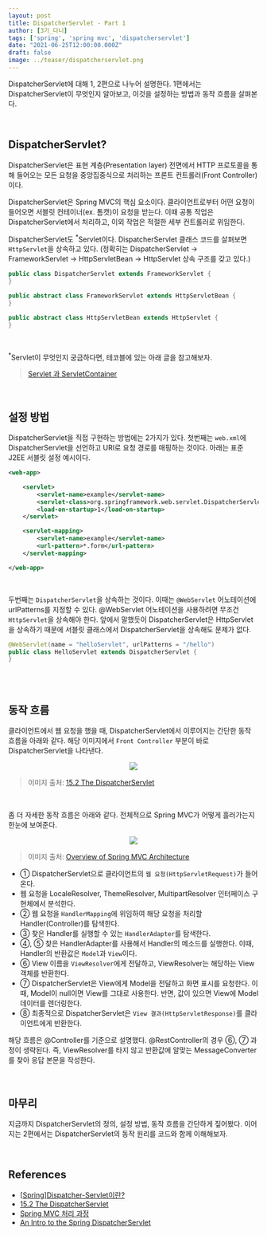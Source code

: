 ```yaml
---
layout: post  
title: DispatcherServlet - Part 1
author: [3기_다니]
tags: ['spring', 'spring mvc', 'dispatcherservlet']
date: "2021-06-25T12:00:00.000Z"
draft: false
image: ../teaser/dispatcherservlet.png
---
```


DispatcherServlet에 대해 1, 2편으로 나누어 설명한다. 1편에서는 DispatcherServlet이 무엇인지 알아보고, 이것을 설정하는 방법과 동작 흐름을 살펴본다.<br/>

<br/>

## DispatcherServlet?

DispatcherServlet은 표현 계층(Presentation layer) 전면에서 HTTP 프로토콜을 통해 들어오는 모든 요청을 중앙집중식으로 처리하는 프론트 컨트롤러(Front Controller)이다.<br/>

DispatcherServlet은 Spring MVC의 핵심 요소이다. 클라이언트로부터 어떤 요청이 들어오면 서블릿 컨테이너(ex. 톰캣)이 요청을 받는다. 이때 공통 작업은 DispatcherServlet에서 처리하고, 이외 작업은 적절한 세부 컨트롤러로 위임한다.<br/>

DispatcherServlet도 <sup>*</sup>Servlet이다. DispatcherServlet 클래스 코드를 살펴보면 `HttpServlet`을 상속하고 있다. (정확히는 DispatcherServlet -> FrameworkServlet -> HttpServletBean -> HttpServlet 상속 구조를 갖고 있다.)<br/>

```java
public class DispatcherServlet extends FrameworkServlet {
}

public abstract class FrameworkServlet extends HttpServletBean {
}

public abstract class HttpServletBean extends HttpServlet {
}
```
<br/>

<sup>*</sup>Servlet이 무엇인지 궁금하다면, 테코블에 있는 아래 글을 참고해보자.<br/>

> [Servlet 과 ServletContainer](https://woowacourse.github.io/tecoble/post/2021-05-23-servlet-servletcontainer/)<br/>

<br/>

## 설정 방법

DispatcherServlet을 직접 구현하는 방법에는 2가지가 있다. 첫번째는 `web.xml`에 DispatcherServlet을 선언하고 URI로 요청 경로를 매핑하는 것이다. 아래는 표준 J2EE 서블릿 설정 예시이다.<br/>

```xml
<web-app>

    <servlet>
        <servlet-name>example</servlet-name>
        <servlet-class>org.springframework.web.servlet.DispatcherServlet</servlet-class>
        <load-on-startup>1</load-on-startup>
    </servlet>

    <servlet-mapping>
        <servlet-name>example</servlet-name>
        <url-pattern>*.form</url-pattern>
    </servlet-mapping>

</web-app>
```
<br/>

두번째는 `DispatcherServlet`을 상속하는 것이다. 이때는 `@WebServlet` 어노테이션에 urlPatterns를 지정할 수 있다. @WebServlet 어노테이션을 사용하려면 무조건 `HttpServlet`을 상속해야 한다. 앞에서 말했듯이 DispatcherServlet은 HttpServlet을 상속하기 때문에 서블릿 클래스에서 DispatcherServlet을 상속해도 문제가 없다.<br/>

```java
@WebServlet(name = "helloServlet", urlPatterns = "/hello")
public class HelloServlet extends DispatcherServlet {
}
```
<br/>

<br/>

## 동작 흐름

클라이언트에서 웹 요청을 했을 때, DispatcherServlet에서 이루어지는 간단한 동작 흐름을 아래와 같다. 해당 이미지에서 `Front Controller` 부분이 바로 DispatcherServlet을 나타낸다.<br/>

<p align="center"><img src="https://user-images.githubusercontent.com/50176238/123233756-48f55800-d515-11eb-8a94-a8bf3086780b.png"
></p>

> 이미지 출처: [15.2 The DispatcherServlet](https://docs.spring.io/spring-framework/docs/3.0.0.RC2/spring-framework-reference/html/ch15s02.html)<br/>

<br/>

좀 더 자세한 동작 흐름은 아래와 같다. 전체적으로 Spring MVC가 어떻게 흘러가는지 한눈에 보여준다.<br/>

<p align="center"><img src="https://user-images.githubusercontent.com/50176238/123378608-f3c64e80-d5c7-11eb-9c27-1a491aa74c56.png"></p>

> 이미지 출처: [Overview of Spring MVC Architecture](https://terasolunaorg.github.io/guideline/5.0.1.RELEASE/en/Overview/SpringMVCOverview.html#overview-of-spring-mvc-processing-sequence)<br/>

- ① DispatcherServlet으로 클라이언트의 `웹 요청(HttpServletRequest)`가 들어온다.
- 웹 요청을 LocaleResolver, ThemeResolver, MultipartResolver 인터페이스 구현체에서 분석한다.
- ② 웹 요청을 `HandlerMapping`에 위임하여 해당 요청을 처리할 Handler(Controller)를 탐색한다.
- ③ 찾은 Handler를 실행할 수 있는 `HandlerAdapter`를 탐색한다.
- ④, ⑤ 찾은 HandlerAdapter를 사용해서 Handler의 메소드를 실행한다. 이때, Handler의 반환값은 `Model`과 `View`이다.
- ⑥ View 이름을 `ViewResolver`에게 전달하고, ViewResolver는 해당하는 View 객체를 반환한다.
- ⑦ DispatcherServlet은 View에게 Model을 전달하고 화면 표시를 요청한다. 이때, Model이 null이면 View를 그대로 사용한다. 반면, 값이 있으면 View에 Model 데이터를 렌더링한다.
- ⑧ 최종적으로 DispatcherServlet은 `View 결과(HttpServletResponse)`를 클라이언트에게 반환한다.

해당 흐름은 @Controller를 기준으로 설명했다. @RestController의 경우 ⑥, ⑦ 과정이 생략된다. 즉, ViewResolver를 타지 않고 반환값에 알맞는 MessageConverter를 찾아 응답 본문을 작성한다.<br/>

<br/>

## 마무리

지금까지 DispatcherServlet의 정의, 설정 방법, 동작 흐름을 간단하게 짚어봤다. 이어지는 2편에서는 DispatcherServlet의 동작 원리를 코드와 함께 이해해보자.<br/>

<br/>

## References
- [[Spring]Dispatcher-Servlet이란?](https://mangkyu.tistory.com/18)
- [15.2 The DispatcherServlet](https://docs.spring.io/spring-framework/docs/3.0.0.RC2/spring-framework-reference/html/ch15s02.html)
- [Spring MVC 처리 과정](https://github.com/binghe819/TIL/blob/master/Spring/MVC/Spring%20MVC%20flow.md)
- [An Intro to the Spring DispatcherServlet](https://www.baeldung.com/spring-dispatcherservlet)